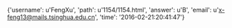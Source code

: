{'username': u'FengXu', 'path': u'1154/1154.html', 'answer': u'B', 'email': u'x-feng13@mails.tsinghua.edu.cn', 'time': '2016-02-21:20:41:47'}